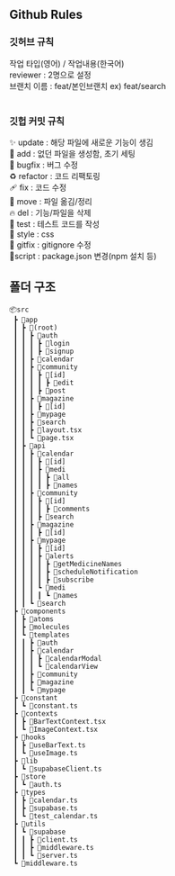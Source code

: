 ## Github Rules</br>

### 깃허브 규칙</br>

작업 타입(영어) / 작업내용(한국어)</br>
reviewer : 2명으로 설정</br>
브랜치 이름 : feat/본인브랜치 ex) feat/search</br>
</br>

### 깃헙 커밋 규칙</br>

✨ update : 해당 파일에 새로운 기능이 생김</br>
🎉 add : 없던 파일을 생성함, 초기 세팅</br>
🐛 bugfix : 버그 수정</br>
♻️ refactor : 코드 리팩토링</br>
🩹 fix : 코드 수정</br>
🚚 move : 파일 옮김/정리</br>
🔥 del : 기능/파일을 삭제</br>
🍻 test : 테스트 코드를 작성</br>
💄 style : css</br>
🙈 gitfix : gitignore 수정</br>
🔨script : package.json 변경(npm 설치 등)
</br>

## 폴더 구조

```
📦src
 ┣ 📂app
 ┃ ┣ 📂(root)
 ┃ ┃ ┣ 📂auth
 ┃ ┃ ┃ ┣ 📂login
 ┃ ┃ ┃ ┣ 📂signup
 ┃ ┃ ┣ 📂calendar
 ┃ ┃ ┣ 📂community
 ┃ ┃ ┃ ┣ 📂[id]
 ┃ ┃ ┃ ┃ ┣ 📂edit
 ┃ ┃ ┃ ┣ 📂post
 ┃ ┃ ┣ 📂magazine
 ┃ ┃ ┃ ┣ 📂[id]
 ┃ ┃ ┣ 📂mypage
 ┃ ┃ ┣ 📂search
 ┃ ┃ ┣ 📜layout.tsx
 ┃ ┃ ┗ 📜page.tsx
 ┃ ┣ 📂api
 ┃ ┃ ┣ 📂calendar
 ┃ ┃ ┃ ┣ 📂[id]
 ┃ ┃ ┃ ┣ 📂medi
 ┃ ┃ ┃ ┃ ┣ 📂all
 ┃ ┃ ┃ ┃ ┣ 📂names
 ┃ ┃ ┣ 📂community
 ┃ ┃ ┃ ┣ 📂[id]
 ┃ ┃ ┃ ┃ ┣ 📂comments
 ┃ ┃ ┃ ┣ 📂search
 ┃ ┃ ┣ 📂magazine
 ┃ ┃ ┃ ┣ 📂[id]
 ┃ ┃ ┣ 📂mypage
 ┃ ┃ ┃ ┣ 📂[id]
 ┃ ┃ ┃ ┣ 📂alerts
 ┃ ┃ ┃ ┃ ┣ 📂getMedicineNames
 ┃ ┃ ┃ ┃ ┣ 📂scheduleNotification
 ┃ ┃ ┃ ┃ ┣ 📂subscribe
 ┃ ┃ ┃ ┗ 📂medi
 ┃ ┃ ┃ ┃ ┗ 📂names
 ┃ ┃ ┗ 📂search
 ┣ 📂components
 ┃ ┣ 📂atoms
 ┃ ┣ 📂molecules
 ┃ ┗ 📂templates
 ┃ ┃ ┣ 📂auth
 ┃ ┃ ┣ 📂calendar
 ┃ ┃ ┃ ┣ 📂calendarModal
 ┃ ┃ ┃ ┗ 📂calendarView
 ┃ ┃ ┣ 📂community
 ┃ ┃ ┣ 📂magazine
 ┃ ┃ ┗ 📂mypage
 ┣ 📂constant
 ┃ ┗ 📜constant.ts
 ┣ 📂contexts
 ┃ ┣ 📜BarTextContext.tsx
 ┃ ┗ 📜ImageContext.tsx
 ┣ 📂hooks
 ┃ ┣ 📜useBarText.ts
 ┃ ┗ 📜useImage.ts
 ┣ 📂lib
 ┃ ┗ 📜supabaseClient.ts
 ┣ 📂store
 ┃ ┗ 📜auth.ts
 ┣ 📂types
 ┃ ┣ 📜calendar.ts
 ┃ ┣ 📜supabase.ts
 ┃ ┗ 📜test_calendar.ts
 ┣ 📂utils
 ┃ ┗ 📂supabase
 ┃ ┃ ┣ 📜client.ts
 ┃ ┃ ┣ 📜middleware.ts
 ┃ ┃ ┗ 📜server.ts
 ┗ 📜middleware.ts
```
